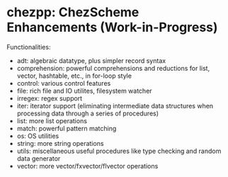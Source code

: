 # chezpp: ChezScheme Enhancements (Work-in-Progress)

Functionalities:

- adt: algebraic datatype, plus simpler record syntax
- comprehension: powerful comprehensions and reductions for list, vector, hashtable, etc., in for-loop style
- control: various control features
- file: rich file and IO utilites, filesystem watcher
- irregex: regex support
- iter: iterator support (eliminating intermediate data structures when processing data through a series of procedures)
- list: more list operations
- match: powerful pattern matching
- os: OS utilities
- string: more string operations
- utils: miscellaneous useful procedures like type checking and random data generator
- vector: more vector/fxvector/flvector operations
